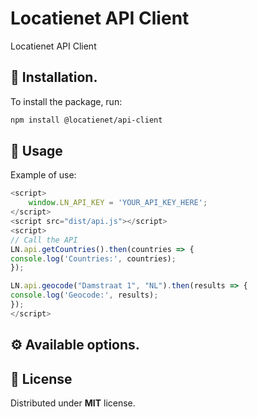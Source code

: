 # Locatienet API Client

Locatienet API Client 

## 🚀 Installation.

To install the package, run:

```sh
npm install @locatienet/api-client
```

## 📖 Usage

Example of use:

```ts
<script>
	window.LN_API_KEY = 'YOUR_API_KEY_HERE';
</script>
<script src="dist/api.js"></script>
<script>
// Call the API
LN.api.getCountries().then(countries => {
console.log('Countries:', countries);
});

LN.api.geocode("Damstraat 1", "NL").then(results => {
console.log('Geocode:', results);
});
</script>
```

## ⚙ Available options.



## 📜 License

Distributed under **MIT** license.



